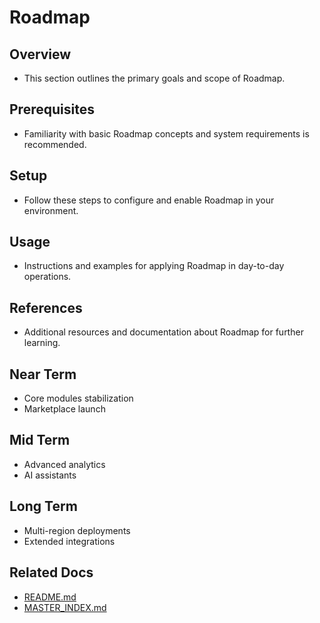 # Roadmap

## Overview
- This section outlines the primary goals and scope of Roadmap.

## Prerequisites
- Familiarity with basic Roadmap concepts and system requirements is recommended.

## Setup
- Follow these steps to configure and enable Roadmap in your environment.

## Usage
- Instructions and examples for applying Roadmap in day-to-day operations.

## References
- Additional resources and documentation about Roadmap for further learning.


## Near Term
- Core modules stabilization
- Marketplace launch

## Mid Term
- Advanced analytics
- AI assistants

## Long Term
- Multi-region deployments
- Extended integrations

## Related Docs
- [README.md](README.md)
- [MASTER_INDEX.md](MASTER_INDEX.md)

